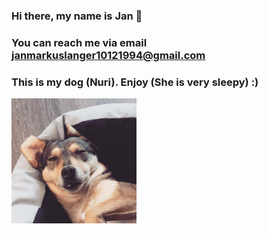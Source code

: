 ### Hi there, my name is Jan 👋

### You can reach me via email [janmarkuslanger10121994@gmail.com](janmarkuslanger10121994@gmail.com)

### This is my dog (Nuri). Enjoy (She is very sleepy) :)
<img src="https://github.com/janmarkuslanger/janmarkuslanger/raw/master/nuri.jpeg" width="200" />
